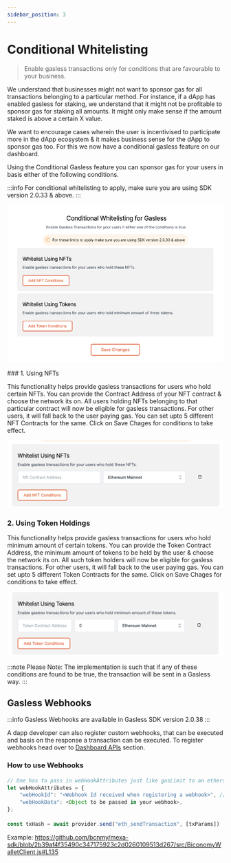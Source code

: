 ```yaml
---
sidebar_position: 3
---
```


# Conditional Whitelisting

> Enable gasless transactions only for conditions that are favourable to your business.

We understand that businesses might not want to sponsor gas for all transactions belonging to a particular method. For instance, if a dApp has enabled gasless for staking, we understand that it might not be profitable to sponsor gas for staking all amounts. It might only make sense if the amount staked is above a certain X value.

We want to encourage cases wherein the user is incentivised to participate more in the dApp ecosystem & it makes business sense for the dApp to sponsor gas too. For this we now have a conditional gasless feature on our dashboard.

Using the Conditional Gasless feature you can sponsor gas for your users in basis either of the following conditions.

:::info
For conditional whitelisting to apply, make sure you are using SDK version 2.0.33 & above.
:::

![CW-1](img/cw-1.png)

### 1. Using NFTs

This functionality helps provide gasless transactions for users who hold certain NFTs. You can provide the Contract Address of your NFT contract & choose the network its on. All users holding NFTs belonging to that particular contract will now be eligible for gasless transactions. For other users, it will fall back to the user paying gas. You can set upto 5 different NFT Contracts for the same. Click on Save Chages for conditions to take effect.

![CW-2](img/cw-2.png)

### 2. Using Token Holdings

This functionality helps provide gasless transactions for users who hold minimum amount of certain tokens. You can provide the Token Contract Address, the minimum amount of tokens to be held by the user & choose the network its on. All such token holders will now be eligible for gasless transactions. For other users, it will fall back to the user paying gas. You can set upto 5 different Token Contracts for the same. Click on Save Chages for conditions to take effect.

![CW-3](img/cw-3.png)

:::note
Please Note: The implementation is such that if any of these conditions are found to be true, the transaction will be sent in a Gasless way.
:::

## Gasless Webhooks

:::info
Gasless Webhooks are available in Gasless SDK version 2.0.38
:::

A dapp developer can also register custom webhooks, that can be executed and basis on the response a transaction can be executed.
To register webhooks head over to [Dashboard APIs](https://docs-gasless.biconomy.io/api/dashboard-apis#you-can-register-webhooks-post-and-get-api-calls-which-would-be-executed-before-sending-a-transactio) section.

### How to use Webhooks

```js
// One has to pass in webHookAttributes just like gasLimit to an ethers call:
let webHookAttributes = {
    "webHookId": "<Webhook Id received when registering a webhook>", // replace webHookId that one gets from register webhookId
    "webHookData": <Object to be passed in your webhook>,
};

const txHash = await provider.send("eth_sendTransaction", [txParams])
```

Example: https://github.com/bcnmy/mexa-sdk/blob/2b39af4f35490c347175923c2d0260109513d267/src/BiconomyWalletClient.js#L135



